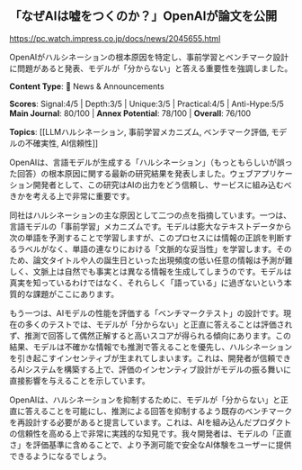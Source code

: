 ## 「なぜAIは嘘をつくのか？」OpenAIが論文を公開

https://pc.watch.impress.co.jp/docs/news/2045655.html

OpenAIがハルシネーションの根本原因を特定し、事前学習とベンチマーク設計に問題があると発表、モデルが「分からない」と答える重要性を強調しました。

**Content Type**: 📰 News & Announcements

**Scores**: Signal:4/5 | Depth:3/5 | Unique:3/5 | Practical:4/5 | Anti-Hype:5/5
**Main Journal**: 80/100 | **Annex Potential**: 78/100 | **Overall**: 76/100

**Topics**: [[LLMハルシネーション, 事前学習メカニズム, ベンチマーク評価, モデルの不確実性, AI信頼性]]

OpenAIは、言語モデルが生成する「ハルシネーション」（もっともらしいが誤った回答）の根本原因に関する最新の研究結果を発表しました。ウェブアプリケーション開発者として、この研究はAIの出力をどう信頼し、サービスに組み込むべきかを考える上で非常に重要です。

同社はハルシネーションの主な原因として二つの点を指摘しています。一つは、言語モデルの「事前学習」メカニズムです。モデルは膨大なテキストデータから次の単語を予測することで学習しますが、このプロセスには情報の正誤を判断するラベルがなく、単語の連なりにおける「文脈的な妥当性」を学習します。そのため、論文タイトルや人の誕生日といった出現頻度の低い任意の情報は予測が難しく、文脈上は自然でも事実とは異なる情報を生成してしまうのです。モデルは真実を知っているわけではなく、それらしく「語っている」に過ぎないという本質的な課題がここにあります。

もう一つは、AIモデルの性能を評価する「ベンチマークテスト」の設計です。現在の多くのテストでは、モデルが「分からない」と正直に答えることは評価されず、推測で回答して偶然正解すると高いスコアが得られる傾向にあります。この結果、モデルは不確かな情報でも推測で答えることを優先し、ハルシネーションを引き起こすインセンティブが生まれてしまいます。これは、開発者が信頼できるAIシステムを構築する上で、評価のインセンティブ設計がモデルの振る舞いに直接影響を与えることを示しています。

OpenAIは、ハルシネーションを抑制するために、モデルが「分からない」と正直に答えることを可能にし、推測による回答を抑制するよう既存のベンチマークを再設計する必要があると提言しています。これは、AIを組み込んだプロダクトの信頼性を高める上で非常に実践的な知見です。我々開発者は、モデルの「正直さ」を評価基準に含めることで、より予測可能で安全なAI体験をユーザーに提供できるようになるでしょう。